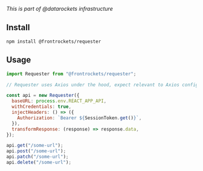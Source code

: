 _This is part of @datarockets infrastructure_

## Install

```
npm install @frontrockets/requester
```

## Usage

```jsx
import Requester from "@frontrockets/requester";

// Requester uses Axios under the hood, expect relevant to Axios config

const api = new Requester({
  baseURL: process.env.REACT_APP_API,
  withCredentials: true,
  injectHeaders: () => ({
    Authorization: `Bearer ${SessionToken.get()}`,
  }),
  transformResponse: (response) => response.data,
});

api.get("/some-url");
api.post("/some-url");
api.patch("/some-url");
api.delete("/some-url");
```
